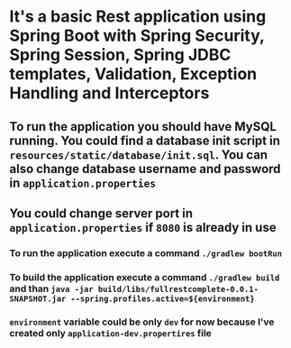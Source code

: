 # It's a basic Rest application using Spring Boot with Spring Security, Spring Session, Spring JDBC templates, Validation, Exception Handling and Interceptors

## To run the application you should have MySQL running. You could find a database init script in `resources/static/database/init.sql`. You can also change database username and password in `application.properties`

## You could change server port in `application.properties` if `8080` is already in use

### To run the application execute a command `./gradlew bootRun`

### To build the application execute a command `./gradlew build` and than `java -jar build/libs/fullrestcomplete-0.0.1-SNAPSHOT.jar --spring.profiles.active=${environment}` 
### `environment` variable could be only `dev` for now because I've created only `application-dev.propertires` file